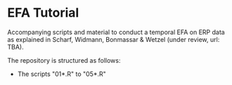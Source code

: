 # EFA Tutorial
 Accompanying scripts and material to conduct a temporal EFA on ERP data as explained in Scharf, Widmann, Bonmassar & Wetzel (under review, url: TBA).

The repository is structured as follows:
- The scripts "01*.R" to "05*.R"
